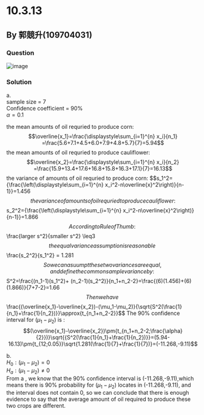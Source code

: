 # 10.3.13

## By 郭競升(109704031)

### Question
![image](https://github.com/HWTeng-Course/202402-Statistics/assets/160443606/083f80ca-c952-4647-8e8e-3d625bf54633)


### Solution
a.\
sample size = 7\
Confidence coefficient = 90%\
$\alpha=0.1$

the mean amounts of oil requried to produce corn:
 $$\overline{x_1}=\frac{\displaystyle\sum_{i=1}^{n} x_i}{n_1} =\frac{5.6+7.1+4.5+6.0+7.9+4.8+5.7}{7}=5.94$$
the mean amounts of oil requried to produce cauliflower:
 $$\overline{x_2}=\frac{\displaystyle\sum_{i=1}^{n} x_i}{n_2} =\frac{15.9+13.4+17.6+16.8+15.8+16.3+17.1}{7}=16.13$$
the variance of amounts of oil requried to produce corn:
 $$s_1^2=\{\frac{\left(\displaystyle\sum_{i=1}^{n} x_i^2-n\overline{x}^2\right)}{n-1}}=1.456$$
the variance of amounts of oil requried to produce cauliflower:
 $$s_2^2=\{\frac{\left(\displaystyle\sum_{i=1}^{n} x_i^2-n\overline{x}^2\right)}{n-1}}=1.866$$
 According to Rule of Thumb:\
$$\frac{larger  s^2}{smaller  s^2}	\leq3$$
the equal variance assumption is reasonable\
$$\frac{s_2^2}{s_1^2}	= 1.281 $$
So we can asuumpt these two variances are equal,and define the common sample variance by:\
 $$S^2=\frac{(n_1-1)(s_1^2)+ (n_2-1)(s_2^2)}{n_1+n_2-2}=\frac{(6)(1.456)+(6)(1.866)}{7+7-2}=1.66$$
Then we have\
$$\frac{(\overline{x_1}-\overline{x_2})-(\mu_1-\mu_2)}{\sqrt{S^2(\frac{1}{n_1}+\frac{1}{n_2})}}\approx{t_{n_1+n_2-2}}$$
The 90% confidence interval for $(\mu_1-\mu_2)$ is :\
$$(\overline{x_1}-\overline{x_2})\pm{t_{n_1+n_2-2;\frac{\alpha}{2}})}\sqrt{{S^2(\frac{1}{n_1}+\frac{1}{n_2})}}=(5.94-16.13)\pm{t_{12;0.05}}\sqrt{1.281(\frac{1}{7}+\frac{1}{7})}=(-11.268,-9.11)$$

b.\
$H_0:(\mu_1-\mu_2)=0$\
$H_a:(\mu_1-\mu_2)\neq0$\
From a , we know that the 90% confidence interval is (-11.268,-9.11),which means there is 90% probability for $(\mu_1-\mu_2)$ locates in (-11.268,-9.11), and the interval does not contain 0, so we can conclude that there is enough evidence to say that the average amount of oil required to produce these two crops are different.
